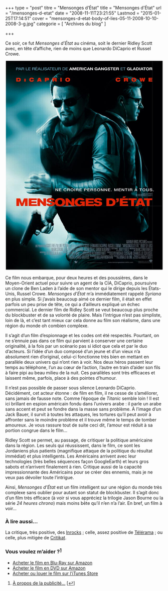 +++
type = "post"
titre = "Mensonges d&rsquo;État"
title = "Mensonges d'État"
url = "/mensonges-d-etat"
date = "2008-11-11T23:21:55"
Lastmod = "2015-01-25T17:14:51"
cover = "mensonges-d-etat-body-of-lies-05-11-2008-10-10-2008-3-g.jpg"
categorie = [ "Archives du blog" ]

+++

<p>Ce soir, ce fut <em>Mensonges d&rsquo;État</em> au cinéma, soit le dernier Ridley Scott avec, en tête d&rsquo;affiche, rien de moins que Leonardo DiCaprio et Russel Crowe.</p>
<p style="text-align: center;"><a href="http://www.allocine.fr/film/fichefilm_gen_cfilm=127877.html"><img class="size-full wp-image-918 aligncenter" title="mensonge_etat" src="mensonge_etat.jpg" alt="" width="500" height="666" /></a></p>
<p>Ce film nous embarque, pour deux heures et des poussières, dans le Moyen-Orient actuel pour suivre un agent de la CIA, DiCaprio, poursuivre un clone de Ben Laden à l&rsquo;aide de son mentor qui le dirige depuis les États-Unis, Russel Crowe. <em>Mensonges d&rsquo;État</em> m&rsquo;a immédiatement rappelé <em>Syriana</em> en plus simple. Si j&rsquo;avais beaucoup aimé ce dernier film, il était en effet parfois un peu prise de tête, ce qui a d&rsquo;ailleurs expliqué un échec commercial. Le dernier film de Ridley Scott se veut beaucoup plus proche du blockbuster et de sa volonté de plaire. Mais l&rsquo;intrigue n&rsquo;est pas simpliste, loin de là, et c&rsquo;est tant mieux car cela donne au film son réalisme, dans une région du monde oh combien complexe.</p>
<p>Il s&rsquo;agit d&rsquo;un film d&rsquo;espionnage et les codes ont été respectés. Pourtant, on ne s&rsquo;ennuie pas dans ce film qui parvient à conserver une certaine originalité, à la fois par un scénario pas si idiot que cela et par le duo d&rsquo;acteurs. Si l&rsquo;idée d&rsquo;un duo composé d&rsquo;un jeune et d&rsquo;un vieux n&rsquo;a absolument rien d&rsquo;original, celui-ci fonctionne très bien en mettant en parallèle deux univers qui n&rsquo;ont rien à voir. Nos deux héros passent leur temps au téléphone, l&rsquo;un au cœur de l&rsquo;action, l&rsquo;autre en train d&rsquo;aider son fils à faire pipi au beau milieu de la nuit. Ces parallèles sont très efficaces et laissent même, parfois, place à des pointes d&rsquo;humour.</p>
<p>Il n&rsquo;est pas possible de passer sous silence Leonardo DiCaprio. Décidément, cet acteur étonne : de film en film, il ne cesse de s&rsquo;améliorer, sans jamais de fausse note. Comme l&rsquo;époque de <em>Titanic</em> semble loin ! Il est ici brillant en espion américain fondu dans l&rsquo;univers arabe : il parle un arabe sans accent et peut se fondre dans la masse sans problème. À l&rsquo;image d&rsquo;un Jack Bauer, il survit à toutes les attaques, les tortures qu&rsquo;il peut avoir à affronter sans le moindre problème et il trouve même le temps de tomber amoureux. Je vous rassure tout de suite ceci dit, l&rsquo;amour est réduit à sa portion congrue dans le film&#8230;</p>
<p>Ridley Scott se permet, au passage, de critiquer la politique américaine dans la région. Les seuls qui réussissent, dans le film, ce sont les Jordaniens plus patients (magnifique attaque de la politique du résultat immédiat) et plus intelligents. Les Américains arrivent avec leur technologies (très belles séquences façon GoogleEarth) et leurs gros sabots et n&rsquo;arrivent finalement à rien. Critique aussi de la capacité impressionnante des Américains pour se créer des ennemis, mais je ne veux pas dévoiler toute l&rsquo;intrigue.</p>
<p>Ainsi, <em>Mensonges d&rsquo;État</em> est un film intelligent sur une région du monde très complexe sans oublier pour autant son statut de blockbuster. Il s&rsquo;agit donc d&rsquo;un film très efficace (à voir si vous appréciez la trilogie Jason Bourne ou la série<em> 24 heures chrono</em>) mais moins bête qu&rsquo;il n&rsquo;en n&rsquo;a l&rsquo;air. En bref, un film à voir&#8230;</p>
<h3 id="917_a-lire-aussi_1">À lire aussi&#8230;</h3>
<p>La critique, très positive, des <a href="http://www.lesinrocks.com/index.php?id=58&amp;tx_critic[notule]=209525&amp;cHash=f67ee55028">Inrocks</a> ; celle, assez positive de <a href="http://www.telerama.fr/cinema/films/mensonges-d-etat,362364,critique.php">Télérama</a> ; ou celle, plus mitigée de <a href="http://www.critikat.com/Mensonges-d-Etat.html">Critikat</a>.</p>
<div class="amazon">
<h3>Vous voulez m&rsquo;aider ?<sup><a href="#footnote_0_917" id="identifier_0_917" class="footnote-link footnote-identifier-link" title="&Agrave; propos de la publicit&eacute;&hellip;">1</a></sup></h3>
<ul>
<li><a href="http://www.amazon.fr/gp/product/B001JQMBJ2/ref=as_li_ss_tl?ie=UTF8&#038;tag=leblogdenic07-21&#038;linkCode=as2&#038;camp=1642&#038;creative=19458&#038;creativeASIN=B001JQMBJ2">Acheter le film en Blu-Ray sur Amazon</a></li>
<li><a href="http://www.amazon.fr/gp/product/B001JQMBIS/ref=as_li_ss_tl?ie=UTF8&#038;tag=leblogdenic07-21&#038;linkCode=as2&#038;camp=1642&#038;creative=19458&#038;creativeASIN=B001JQMBIS">Acheter le film en DVD sur Amazon</a></li>
<li><a href="https://itunes.apple.com/fr/movie/mensonges-detat/id365501739">Acheter ou louer le film sur l&rsquo;iTunes Store</a></li>
</ul>
</div>
<ol class="footnotes"><li id="footnote_0_917" class="footnote"><a href="http://voiretmanger.fr/soutien/">À propos de la publicité…</a> [<a href="#identifier_0_917" class="footnote-link footnote-back-link">&#8617;</a>]</li></ol>
